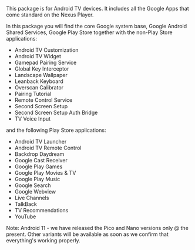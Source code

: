 This package is for Android TV devices. It includes all the Google Apps that come standard on the Nexus Player.

In this package you will find the core Google system base, Google Android Shared Services, Google Play Store together with the non-Play Store applications:

* Android TV Customization
* Android TV Widget
* Gamepad Pairing Service
* Global Key Interceptor
* Landscape Wallpaper
* Leanback Keyboard
* Overscan Calibrator
* Pairing Tutorial
* Remote Control Service
* Second Screen Setup
* Second Screen Setup Auth Bridge
* TV Voice Input

and the following Play Store applications:
* Android TV Launcher
* Android TV Remote Control
* Backdrop Daydream
* Google Cast Receiver
* Google Play Games
* Google Play Movies & TV
* Google Play Music
* Google Search
* Google Webview
* Live Channels
* TalkBack
* TV Recommendations
* YouTube

Note: Android 11 - we have released the Pico and Nano versions only @ the present. Other variants will be available as soon as we confirm that everything's working properly.

